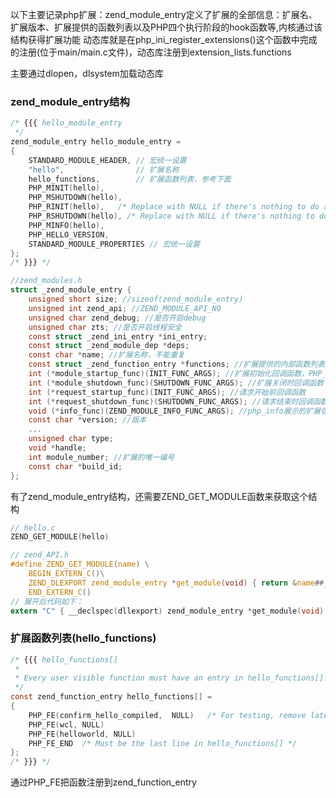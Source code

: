 以下主要记录php扩展：zend_module_entry定义了扩展的全部信息：扩展名、扩展版本、扩展提供的函数列表以及PHP四个执行阶段的hook函数等,内核通过该结构获得扩展功能
动态库就是在php_ini_register_extensions()这个函数中完成的注册(位于main/main.c文件)，动态库注册到extension_lists.functions

主要通过dlopen，dlsystem加载动态库

### zend_module_entry结构
```c
/* {{{ hello_module_entry
 */
zend_module_entry hello_module_entry =
{
    STANDARD_MODULE_HEADER, // 宏统一设置
    "hello",                // 扩展名称
    hello_functions,        // 扩展函数列表，参考下面
    PHP_MINIT(hello),
    PHP_MSHUTDOWN(hello),
    PHP_RINIT(hello),   /* Replace with NULL if there's nothing to do at request start */
    PHP_RSHUTDOWN(hello), /* Replace with NULL if there's nothing to do at request end */
    PHP_MINFO(hello),
    PHP_HELLO_VERSION,
    STANDARD_MODULE_PROPERTIES // 宏统一设置
};
/* }}} */
```
```c
//zend_modules.h
struct _zend_module_entry {
    unsigned short size; //sizeof(zend_module_entry)
    unsigned int zend_api; //ZEND_MODULE_API_NO
    unsigned char zend_debug; //是否开启debug
    unsigned char zts; //是否开启线程安全
    const struct _zend_ini_entry *ini_entry;
    const struct _zend_module_dep *deps;
    const char *name; //扩展名称，不能重复
    const struct _zend_function_entry *functions; //扩展提供的内部函数列表
    int (*module_startup_func)(INIT_FUNC_ARGS); //扩展初始化回调函数，PHP_MINIT_FUNCTION或ZEND_MINIT_FUNCTION定义的函数
    int (*module_shutdown_func)(SHUTDOWN_FUNC_ARGS); //扩展关闭时回调函数
    int (*request_startup_func)(INIT_FUNC_ARGS); //请求开始前回调函数
    int (*request_shutdown_func)(SHUTDOWN_FUNC_ARGS); //请求结束时回调函数
    void (*info_func)(ZEND_MODULE_INFO_FUNC_ARGS); //php_info展示的扩展信息处理函数
    const char *version; //版本
    ...
    unsigned char type;
    void *handle;
    int module_number; //扩展的唯一编号
    const char *build_id;
};
```
有了zend_module_entry结构，还需要ZEND_GET_MODULE函数来获取这个结构
```c
// hello.c
ZEND_GET_MODULE(hello)

// zend_API.h
#define ZEND_GET_MODULE(name) \
    BEGIN_EXTERN_C()\
	ZEND_DLEXPORT zend_module_entry *get_module(void) { return &name##_module_entry; }\
    END_EXTERN_C()
// 展开后代码如下：
extern "C" { __declspec(dllexport) zend_module_entry *get_module(void) { return &hello_module_entry; } }

```
### 扩展函数列表(hello_functions)
```c
/* {{{ hello_functions[]
 *
 * Every user visible function must have an entry in hello_functions[].
 */
const zend_function_entry hello_functions[] =
{
    PHP_FE(confirm_hello_compiled,  NULL)   /* For testing, remove later. */
    PHP_FE(wcl, NULL)
    PHP_FE(helloworld, NULL)
    PHP_FE_END  /* Must be the last line in hello_functions[] */
};
/* }}} */
```
通过PHP_FE把函数注册到zend_function_entry
